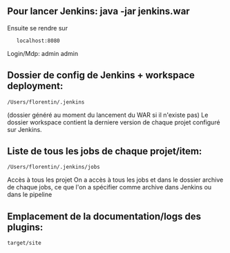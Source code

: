 ## Pour lancer Jenkins: java -jar jenkins.war
Ensuite se rendre sur 

       localhost:8080
Login/Mdp: admin admin

## Dossier de config de Jenkins + workspace deployment:
	/Users/florentin/.jenkins
(dossier généré au moment du lancement du WAR si il n'existe pas)
Le dossier workspace contient la derniere version de chaque projet configuré sur Jenkins.

## Liste de tous les jobs de chaque projet/item:
	/Users/florentin/.jenkins/jobs
Accès à tous les projet
On a accès à tous les jobs et dans le dossier archive de chaque jobs, ce que l'on a spécifier comme archive dans Jenkins ou dans le pipeline

## Emplacement de la documentation/logs des plugins:
    target/site 
